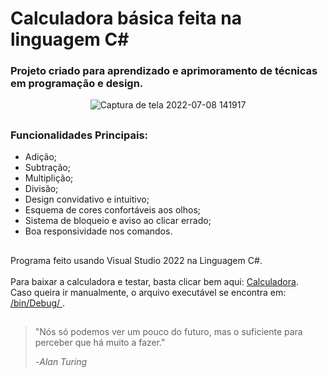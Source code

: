 # Calculadora básica feita na linguagem C#

### Projeto criado para aprendizado e aprimoramento de técnicas em programação e design.

<div
<img align="center"/>

![Captura de tela 2022-07-08 141917](https://user-images.githubusercontent.com/104789249/178041702-6f58b44c-6340-436a-b229-78b64dd561ce.png)

</div>

##
### Funcionalidades Principais:
* Adição;
* Subtração;
* Multiplição;
* Divisão;
* Design convidativo e intuitivo;
* Esquema de cores confortáveis aos olhos;
* Sistema de bloqueio e aviso ao clicar errado;
* Boa responsividade nos comandos.

##
Programa feito usando Visual Studio 2022 na Linguagem C#. 
<br>
<br>
Para baixar a calculadora e testar, basta clicar bem aqui: 
<a href="https://github.com/Gabriel-Vismeck/calculadora-csharp/raw/main/bin/Debug/calculadora-csharp.exe">Calculadora</a>.
<br>
Caso queira ir manualmente, o arquivo executável se encontra em: 
<a href="https://github.com/Gabriel-Vismeck/calculadora-csharp/tree/main/bin/Debug">/bin/Debug/ <a>.
##
>"Nós só podemos ver um pouco do futuro, mas o suficiente para perceber que há muito a fazer."
>
>-*Alan Turing*
